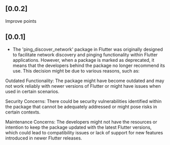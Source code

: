 ## [0.0.2]
Improve points

## [0.0.1]
 * The 'ping_discover_network' package in Flutter was originally designed to facilitate network discovery and pinging functionality within Flutter applications. However, when a package is marked as deprecated, it means that the developers behind the package no longer recommend its use. This decision might be due to various reasons, such as:

Outdated Functionality: The package might have become outdated and may not work reliably with newer versions of Flutter or might have issues when used in certain scenarios.

Security Concerns: There could be security vulnerabilities identified within the package that cannot be adequately addressed or might pose risks in certain contexts.

Maintenance Concerns: The developers might not have the resources or intention to keep the package updated with the latest Flutter versions, which could lead to compatibility issues or lack of support for new features introduced in newer Flutter releases.